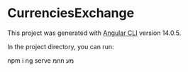 # CurrenciesExchange

This project was generated with [Angular CLI](https://github.com/angular/angular-cli) version 14.0.5.

In the project directory, you can run:

npm i
ng serve
מnn
מע 
